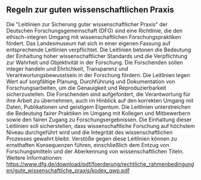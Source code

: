 ## Regeln zur guten wissenschaftlichen Praxis
Die "Leitlinien zur Sicherung guter wissenschaftlicher Praxis" der Deutschen Forschungsgemeinschaft (DFG) sind eine Richtlinie, die den ethisch-integren Umgang mit wissenschaftlichen Forschungspraktiken fördert. Das Landesmuseum hat sich in einer eigenen Fassung auf entsprechende Leitlinien verpflichtet.
Die Leitlinien betonen die Bedeutung der Einhaltung hoher wissenschaftlicher Standards und die Verpflichtung zur Wahrheit und Objektivität in der Forschung. Die Forschenden sollen integer handeln und Ehrlichkeit, Transparenz und Verantwortungsbewusstsein in der Forschung fördern. Die Leitlinien legen Wert auf sorgfältige Planung, Durchführung und Dokumentation von Forschungsarbeiten, um die Genauigkeit und Reproduzierbarkeit sicherzustellen. Die Forschenden sind aufgefordert, die Verantwortung für ihre Arbeit zu übernehmen, auch im Hinblick auf den korrekten Umgang mit Daten, Publikationen und geistigem Eigentum. Die Leitlinien unterstreichen die Bedeutung fairer Praktiken im Umgang mit Kollegen und Mitbewerbern sowie den fairen Zugang zu Forschungsergebnissen.
Die Einhaltung dieser Leitlinien soll sicherstellen, dass wissenschaftliche Forschung auf höchstem Niveau durchgeführt wird und die Integrität des wissenschaftlichen Prozesses gewahrt bleibt. Verstöße gegen diese Leitlinien können zu ernsthaften Konsequenzen führen, einschließlich dem Entzug von Forschungsmitteln und der Aberkennung von wissenschaftlichen Titeln. Weitere Informationen: https://www.dfg.de/download/pdf/foerderung/rechtliche_rahmenbedingungen/gute_wissenschaftliche_praxis/kodex_gwp.pdf
